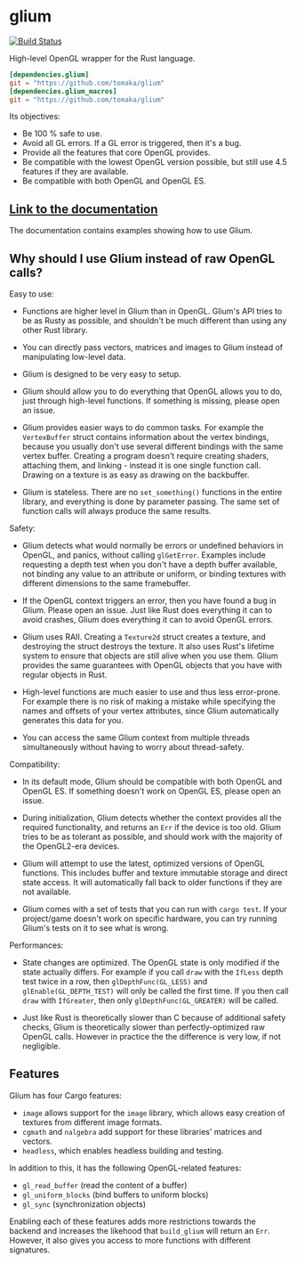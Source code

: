 # glium

[![Build Status](https://travis-ci.org/tomaka/glium.svg?branch=master)](https://travis-ci.org/tomaka/glium)

High-level OpenGL wrapper for the Rust language.

```toml
[dependencies.glium]
git = "https://github.com/tomaka/glium"
[dependencies.glium_macros]
git = "https://github.com/tomaka/glium"
```

Its objectives:
 - Be 100 % safe to use.
 - Avoid all GL errors. If a GL error is triggered, then it's a bug.
 - Provide all the features that core OpenGL provides.
 - Be compatible with the lowest OpenGL version possible, but still use 4.5 features if they are available.
 - Be compatible with both OpenGL and OpenGL ES.

## [Link to the documentation](http://tomaka.github.io/glium)

The documentation contains examples showing how to use Glium.

## Why should I use Glium instead of raw OpenGL calls?

Easy to use:

 - Functions are higher level in Glium than in OpenGL. Glium's API tries to be as Rusty as
   possible, and shouldn't be much different than using any other Rust library.

 - You can directly pass vectors, matrices and images to Glium instead of manipulating low-level
   data.

 - Glium is designed to be very easy to setup.

 - Glium should allow you to do everything that OpenGL allows you to do, just through high-level
   functions. If something is missing, please open an issue.

 - Glium provides easier ways to do common tasks. For example the `VertexBuffer` struct
   contains information about the vertex bindings, because you usually don't use several different
   bindings with the same vertex buffer. Creating a program doesn't require creating shaders,
   attaching them, and linking - instead it is one single function call. Drawing on a texture
   is as easy as drawing on the backbuffer.

 - Glium is stateless. There are no `set_something()` functions in the entire library, and
   everything is done by parameter passing. The same set of function calls will always produce
   the same results.

Safety:

 - Glium detects what would normally be errors or undefined behaviors in OpenGL, and panics,
   without calling `glGetError`. Examples include requesting a depth test when you don't have a
   depth buffer available, not binding any value to an attribute or uniform, or binding textures
   with different dimensions to the same framebuffer.

 - If the OpenGL context triggers an error, then you have found a bug in Glium. Please open
   an issue. Just like Rust does everything it can to avoid crashes, Glium does everything
   it can to avoid OpenGL errors.

 - Glium uses RAII. Creating a `Texture2d` struct creates a texture, and destroying the struct
   destroys the texture. It also uses Rust's lifetime system to ensure that objects are still
   alive when you use them. Glium provides the same guarantees with OpenGL objects that you have
   with regular objects in Rust.

 - High-level functions are much easier to use and thus less error-prone. For example there is
   no risk of making a mistake while specifying the names and offsets of your vertex attributes,
   since Glium automatically generates this data for you.

 - You can access the same Glium context from multiple threads simultaneously without
   having to worry about thread-safety.

Compatibility:

 - In its default mode, Glium should be compatible with both OpenGL and OpenGL ES. If something
   doesn't work on OpenGL ES, please open an issue.

 - During initialization, Glium detects whether the context provides all the required
   functionality, and returns an `Err` if the device is too old. Glium tries to be as tolerant
   as possible, and should work with the majority of the OpenGL2-era devices.

 - Glium will attempt to use the latest, optimized versions of OpenGL functions. This includes
   buffer and texture immutable storage and direct state access. It will automatically fall back
   to older functions if they are not available.

 - Glium comes with a set of tests that you can run with `cargo test`. If your project/game
   doesn't work on specific hardware, you can try running Glium's tests on it to see what is wrong.

Performances:

 - State changes are optimized. The OpenGL state is only modified if the state actually differs.
   For example if you call `draw` with the `IfLess` depth test twice in a row, then
   `glDepthFunc(GL_LESS)` and `glEnable(GL_DEPTH_TEST)` will only be called the first time. If
   you then call `draw` with `IfGreater`, then only `glDepthFunc(GL_GREATER)` will be called.

 - Just like Rust is theoretically slower than C because of additional safety checks, Glium is
   theoretically slower than perfectly-optimized raw OpenGL calls. However in practice the
   the difference is very low, if not negligible.

## Features

Glium has four Cargo features:

 - `image` allows support for the `image` library, which allows easy creation of textures from different image formats.
 - `cgmath` and `nalgebra` add support for these libraries' matrices and vectors.
 - `headless`, which enables headless building and testing.

In addition to this, it has the following OpenGL-related features:

 - `gl_read_buffer` (read the content of a buffer)
 - `gl_uniform_blocks` (bind buffers to uniform blocks)
 - `gl_sync` (synchronization objects)

Enabling each of these features adds more restrictions towards the backend and increases the
likehood that `build_glium` will return an `Err`. However, it also gives you access to more
functions with different signatures.
